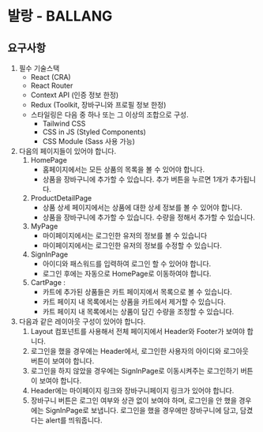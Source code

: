 # 발랑 - BALLANG

## 요구사항

1. 필수 기술스택
   - React (CRA)
   - React Router
   - Context API (인증 정보 한정)
   - Redux (Toolkit, 장바구니와 프로필 정보 한정)
   - 스타일링은 다음 중 하나 또는 그 이상의 조합으로 구성.
     - Tailwind CSS
     - CSS in JS (Styled Components)
     - CSS Module (Sass 사용 가능)
2. 다음의 페이지들이 있어야 합니다.
   1. HomePage
      - 홈페이지에서는 모든 상품의 목록을 볼 수 있어야 합니다.
      - 상품을 장바구니에 추가할 수 있습니다. 추가 버튼을 누르면 1개가 추가됩니다.
   2. ProductDetailPage
      - 상품 상세 페이지에서는 상품에 대한 상세 정보를 볼 수 있어야 합니다.
      - 상품을 장바구니에 추가할 수 있습니다. 수량을 정해서 추가할 수 있습니다.
   3. MyPage
      - 마이페이지에서는 로그인한 유저의 정보를 볼 수 있습니다
      - 마이페이지에서는 로그인한 유저의 정보를 수정할 수 있습니다.
   4. SignInPage
      - 아이디와 패스워드를 입력하여 로그인 할 수 있어야 합니다.
      - 로그인 후에는 자동으로 HomePage로 이동하여야 합니다.
   5. CartPage :
      - 카트에 추가된 상품들은 카트 페이지에서 목록으로 볼 수 있습니다.
      - 카트 페이지 내 목록에서는 상품을 카트에서 제거할 수 있습니다.
      - 카트 페이지 내 목록에서는 상품이 담긴 수량을 조정할 수 있습니다.
3. 다음과 같은 레이아웃 구성이 있어야 합니다.
   1. Layout 컴포넌트를 사용해서 전체 페이지에서 Header와 Footer가 보여야 합니다.
   2. 로그인을 했을 경우에는 Header에서, 로그인한 사용자의 아이디와 로그아웃 버튼이 보여야 합니다.
   3. 로그인을 하지 않았을 경우에는 SignInPage로 이동시켜주는 로그인하기 버튼이 보여야 합니다.
   4. Header에는 마이페이지 링크와 장바구니페이지 링크가 있어야 합니다.
   5. 장바구니 버튼은 로그인 여부와 상관 없이 보여야 하며, 로그인을 안 했을 경우에는 SignInPage로 보냅니다. 로그인을 했을 경우에만 장바구니에 담고, 담겼다는 alert를 띄워줍니다.
